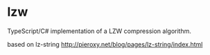 # lzw

TypeScript/C# implementation of a LZW compression algorithm.

based on lz-string
http://pieroxy.net/blog/pages/lz-string/index.html
